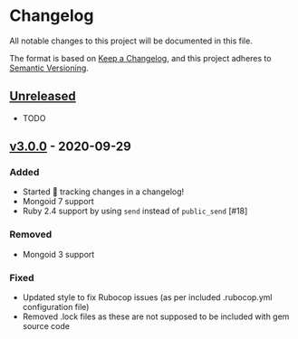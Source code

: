 # Changelog
All notable changes to this project will be documented in this file.

The format is based on [Keep a Changelog](https://keepachangelog.com/en/1.0.0/), and this project adheres to [Semantic Versioning](https://semver.org/spec/v2.0.0.html).

## [Unreleased]
- TODO

## [v3.0.0] - 2020-09-29
### Added
- Started 🔎 tracking changes in a changelog!
- Mongoid 7 support
- Ruby 2.4 support by using `send` instead of `public_send` [#18]

### Removed
- Mongoid 3 support

### Fixed
- Updated style to fix Rubocop issues (as per included .rubocop.yml configuration file)
- Removed .lock files as these are not supposed to be included with gem source code

[Unreleased]: https://github.com/glooko/mongoid-embedded-errors/compare/v3.0.0...HEAD
[v3.0.0]: https://github.com/glooko/mongoid-embedded-errors/compare/f1ce0d8ed140de86c894b2fad7ad197504fefd5a...v3.0.0